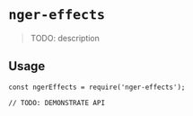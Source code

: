 # `nger-effects`

> TODO: description

## Usage

```
const ngerEffects = require('nger-effects');

// TODO: DEMONSTRATE API
```
